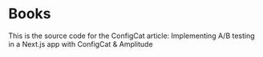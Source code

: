 # Books
This is the source code for the ConfigCat article: Implementing A/B testing in a Next.js app with ConfigCat & Amplitude
